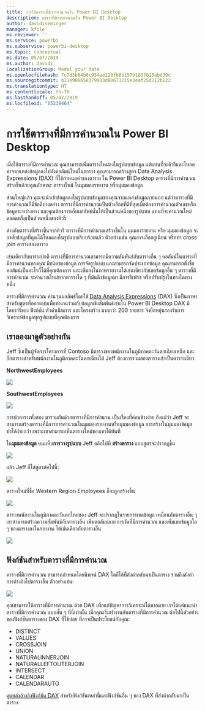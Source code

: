 ```yaml
---
title: การใช้ตารางที่มีการคำนวณใน Power BI Desktop
description: ตารางที่มีการคำนวณใน Power BI Desktop
author: davidiseminger
manager: kfile
ms.reviewer: ''
ms.service: powerbi
ms.subservice: powerbi-desktop
ms.topic: conceptual
ms.date: 05/07/2019
ms.author: davidi
LocalizationGroup: Model your data
ms.openlocfilehash: 7c7d3b04b8c954ae220fb8b157b183f615abd39c
ms.sourcegitcommit: b11e908650379913d00673215e3eaf25d712b122
ms.translationtype: HT
ms.contentlocale: th-TH
ms.lasthandoff: 05/07/2019
ms.locfileid: "65239464"
---
```

# <a name="using-calculated-tables-in-power-bi-desktop"></a>การใช้ตารางที่มีการคำนวณใน Power BI Desktop
เมื่อใช้ตารางที่มีการคำนวณ คุณสามารถเพิ่มตารางใหม่ลงในรูปแบบข้อมูล แต่แทนที่จะคิวรีและโหลดค่าจากแหล่งข้อมูลลงไปยังคอลัมน์ใหม่ในตาราง คุณสามารถสร้างสูตร Data Analysis Expressions (DAX) ที่ใช้กำหนดค่าของตาราง ใน Power BI Desktop ตารางที่มีการคำนวณ สร้างขึ้นด้วยคุณลักษณะ ตารางใหม่ ในมุมมองรายงาน หรือมุมมองข้อมูล

ส่วนใหญ่แล้ว คุณจะนำเข้าข้อมูลลงในรูปแบบข้อมูลของคุณจากแหล่งข้อมูลภายนอก แต่ว่าตารางที่มีการคำนวณก็มีข้อดีบางอย่าง ตารางที่มีการคำนวณเป็นตัวเลือกที่ดีที่สุดเมื่อต้องการคำนวณตัวเลขหรือข้อมูลระหว่างทาง และคุณต้องการเก็บผลลัพธ์นั้นให้เป็นส่วนหนึ่งของรูปแบบ แทนที่จะคำนวณใหม่ตลอดหรือเป็นส่วนหนึ่งของคิวรี

ต่างกับตารางที่สร้างขึ้นจากคิวรี ตารางที่มีการคำนวณสร้างขึ้นใน มุมมองรายงาน หรือ มุมมองข้อมูล จะอาศัยข้อมูลที่คุณได้โหลดลงในรูปแบบเรียบร้อยแล้ว ตัวอย่างเช่น คุณอาจเลือกยูเนียน หรือทำ cross join ตารางสองตาราง

เช่นเดียวกับตารางปกติ ตารางที่มีการคำนวณสามารถมีความสัมพันธ์กับตารางอื่น ๆ คอลัมน์ในตารางที่มีการคำนวนของคุณ มีชนิดของข้อมูล การจัดรูปแบบ และสามารถจัดประเภทข้อมูล คุณสามารถตั้งชื่อคอลัมน์เป็นอะไรก็ได้ที่คุณต้องการ และเพิ่มลงในภาพรายงานได้เช่นเดียวกับเขตข้อมูลอื่น ๆ ตารางที่มีการคำนวณ จะคำนวณใหม่หากตารางใด ๆ ที่มันดึงข้อมูลมา มีการรีเฟรช หรือปรับปรุงในทางใดทางหนึ่ง

ตารางที่มีการคำนวณ คำนวนผลลัพธ์โดยใช้ [Data Analysis Expressions](https://msdn.microsoft.com/library/gg413422.aspx) (DAX) ซึ่งเป็นภาษาสำหรับสูตรที่ออกแบบเพื่อทำงานร่วมกับข้อมูลเชิงสัมพันธ์เช่นใน Power BI Desktop DAX มีไลบรารีของ ฟังก์ชัน ตัวดำเนินการ และโครงสร้าง มากกว่า 200 รายการ จึงยืดหยุ่นรองรับการวิเคราะห์ข้อมูลทุกรูปแบบที่คุณต้องการ

## <a name="lets-look-at-an-example"></a>เราลองมาดูตัวอย่างกัน
Jeff ซึ่งเป็นผู้จัดการโครงการที่ Contoso มีตารางของพนักงานในภูมิภาคตะวันตกเฉียงเหนือ และอีกตารางสำหรับพนักงานในภูมิภาคตะวันตกเฉียงใต้ Jeff ต้องการรวมสองตารางเข้าเป็นตารางเดียว

**NorthwestEmployees**

 ![](media/desktop-calculated-tables/calctables_nwempl.png)

**SouthwestEmployees**

 ![](media/desktop-calculated-tables/calctables_swempl.png)

การนำตารางทั้งสอง มารวมกันด้วยตารางที่มีการคำนวน เป็นเรื่องที่ค่อนข้างง่าย ถึงแม้ว่า Jeff จะสามารถสร้างตารางที่มีการการคำนวณในมุมมองรายงานหรือมุมมองข้อมูล การสร้างในมุมมองข้อมูลทำได้ง่ายกว่า เพราะเขาสามารถเห็นตารางใหม่ของเขาได้ทันที

ใน**มุมมองข้อมูล** บนแท็บ**การวางรูปแบบ** Jeff คลิกไปที่ **สร้างตาราง** แถบสูตรจะปรากฏขึ้น

 ![](media/desktop-calculated-tables/calctables_formulabarempty.png)

แล้ว Jeff ก็ใส่สูตรต่อไปนี้:

 ![](media/desktop-calculated-tables/calctables_formulabarformula.png)

ตารางใหม่ที่ชื่อ Western Region Employees ก็จะถูกสร้างขึ้น

 ![](media/desktop-calculated-tables/calctables_westregionempl.png)

ตารางพนักงานในภูมิภาคตะวันตกใหม่ของ Jeff จะปรากฏในรายการเขตข้อมูล เหมือนกับตารางอื่น ๆ เขาสามารถสร้างความสัมพันธ์กับตารางอื่น เพิ่มคอลัมน์และการวัดที่มีการคำนวณ และเพิ่มเขตข้อมูลใด ๆ ของตารางลงในรายงาน ได้เช่นเดียวกับตารางอื่น

 ![](media/desktop-calculated-tables/calctables_fieldlist.png)

## <a name="functions-for-calculated-tables"></a>ฟังก์ชันสำหรับตารางที่มีการคำนวณ
ตารางที่มีการคำนวณ สามารถกำหนดโดยนิพจน์ DAX ใดก็ได้ที่ส่งค่ากลับมาเป็นตาราง รวมถึงส่งค่าการอ้างอิงไปตารางอื่น ตัวอย่างเช่น:

 ![](media/desktop-calculated-tables/calctables_formulabarsimpleformula.png)

คุณสามารถใช้ตารางที่มีการคำนวณ ด้วย DAX เพื่อแก้ปัญหาการวิเคราะห์ได้มากมาย เราได้แค่แนะนำ ตารางที่มีการคำนวณ แบบสั้น ๆ ที่นี่เท่านั้น เมื่อคุณเริ่มทำงานกับตารางที่มีการคำนวณ ต่อไปนี้ตัวอย่างของฟังก์ชันตารางของ DAX ที่ใช้บ่อย ที่อาจเป็นประโยชน์กับคุณ:

* DISTINCT
* VALUES
* CROSSJOIN
* UNION
* NATURALINNERJOIN
* NATURALLEFTOUTERJOIN
* INTERSECT
* CALENDAR
* CALENDARAUTO

ดู[แหล่งอ้างอิงฟังก์ชัน DAX](https://msdn.microsoft.com/ee634396.aspx) สำหรับฟังก์ชันเหล่านี้และฟังก์ชันอื่น ๆ ของ DAX ที่ส่งค่ากลับมาเป็นตาราง

